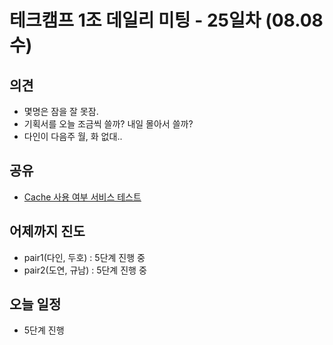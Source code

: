 
# 테크캠프 1조 데일리 미팅 - 25일차 (08.08 수)

## 의견
- 몇명은 잠을 잘 못잠.
- 기획서를 오늘 조금씩 쓸까? 내일 몰아서 쓸까?
- 다인이 다음주 월, 화 없대..

## 공유
- [Cache 사용 여부 서비스 테스트](https://github.com/wwh-techcamp-team1/tech/blob/master/08.%20Caching%20test.md)

## 어제까지 진도
- pair1(다인, 두호) : 5단계 진행 중
- pair2(도연, 규남) : 5단계 진행 중

## 오늘 일정
- 5단계 진행
